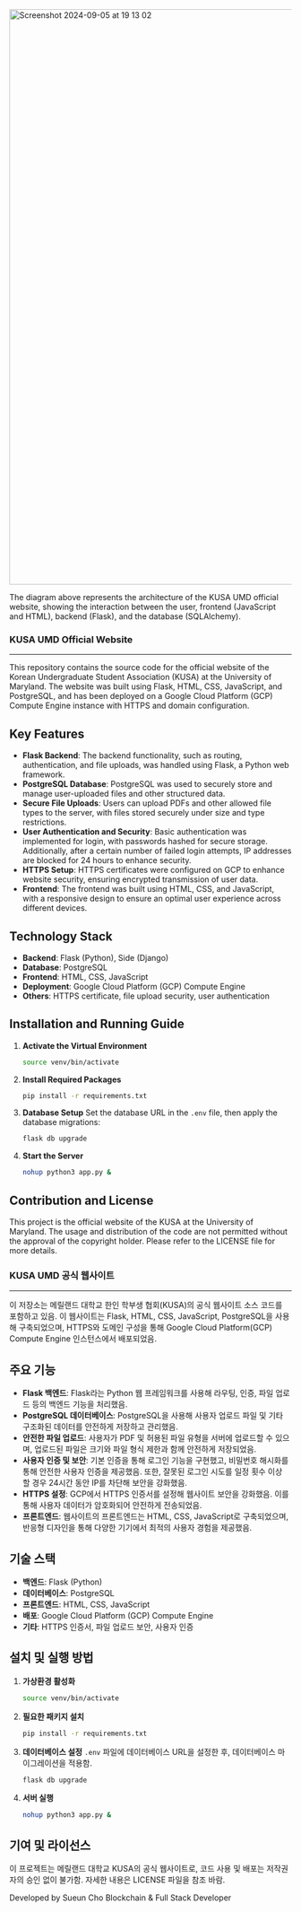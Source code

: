 <img width="1026" alt="Screenshot 2024-09-05 at 19 13 02" src="https://github.com/user-attachments/assets/3eb9b34c-c705-4cbf-94e1-9e30dde760a3">

The diagram above represents the architecture of the KUSA UMD official website, showing the interaction between the user, frontend (JavaScript and HTML), backend (Flask), and the database (SQLAlchemy).

### KUSA UMD Official Website

---

This repository contains the source code for the official website of the Korean Undergraduate Student Association (KUSA) at the University of Maryland. The website was built using Flask, HTML, CSS, JavaScript, and PostgreSQL, and has been deployed on a Google Cloud Platform (GCP) Compute Engine instance with HTTPS and domain configuration.

## Key Features

- **Flask Backend**: The backend functionality, such as routing, authentication, and file uploads, was handled using Flask, a Python web framework.
- **PostgreSQL Database**: PostgreSQL was used to securely store and manage user-uploaded files and other structured data.
- **Secure File Uploads**: Users can upload PDFs and other allowed file types to the server, with files stored securely under size and type restrictions.
- **User Authentication and Security**: Basic authentication was implemented for login, with passwords hashed for secure storage. Additionally, after a certain number of failed login attempts, IP addresses are blocked for 24 hours to enhance security.
- **HTTPS Setup**: HTTPS certificates were configured on GCP to enhance website security, ensuring encrypted transmission of user data.
- **Frontend**: The frontend was built using HTML, CSS, and JavaScript, with a responsive design to ensure an optimal user experience across different devices.

## Technology Stack

- **Backend**: Flask (Python), Side (Django)
- **Database**: PostgreSQL
- **Frontend**: HTML, CSS, JavaScript
- **Deployment**: Google Cloud Platform (GCP) Compute Engine
- **Others**: HTTPS certificate, file upload security, user authentication

## Installation and Running Guide

1. **Activate the Virtual Environment**
   ```bash
   source venv/bin/activate
   ```

2. **Install Required Packages**
   ```bash
   pip install -r requirements.txt
   ```

3. **Database Setup**
   Set the database URL in the `.env` file, then apply the database migrations:
   ```bash
   flask db upgrade
   ```

4. **Start the Server**
   ```bash
   nohup python3 app.py &
   ```

## Contribution and License

This project is the official website of the KUSA at the University of Maryland. The usage and distribution of the code are not permitted without the approval of the copyright holder. Please refer to the LICENSE file for more details.

### KUSA UMD 공식 웹사이트

---

이 저장소는 메릴랜드 대학교 한인 학부생 협회(KUSA)의 공식 웹사이트 소스 코드를 포함하고 있음. 이 웹사이트는 Flask, HTML, CSS, JavaScript, PostgreSQL을 사용해 구축되었으며, HTTPS와 도메인 구성을 통해 Google Cloud Platform(GCP) Compute Engine 인스턴스에서 배포되었음.

## 주요 기능

- **Flask 백엔드**: Flask라는 Python 웹 프레임워크를 사용해 라우팅, 인증, 파일 업로드 등의 백엔드 기능을 처리했음.
- **PostgreSQL 데이터베이스**: PostgreSQL을 사용해 사용자 업로드 파일 및 기타 구조화된 데이터를 안전하게 저장하고 관리했음.
- **안전한 파일 업로드**: 사용자가 PDF 및 허용된 파일 유형을 서버에 업로드할 수 있으며, 업로드된 파일은 크기와 파일 형식 제한과 함께 안전하게 저장되었음.
- **사용자 인증 및 보안**: 기본 인증을 통해 로그인 기능을 구현했고, 비밀번호 해시화를 통해 안전한 사용자 인증을 제공했음. 또한, 잘못된 로그인 시도를 일정 횟수 이상 할 경우 24시간 동안 IP를 차단해 보안을 강화했음.
- **HTTPS 설정**: GCP에서 HTTPS 인증서를 설정해 웹사이트 보안을 강화했음. 이를 통해 사용자 데이터가 암호화되어 안전하게 전송되었음.
- **프론트엔드**: 웹사이트의 프론트엔드는 HTML, CSS, JavaScript로 구축되었으며, 반응형 디자인을 통해 다양한 기기에서 최적의 사용자 경험을 제공했음.

## 기술 스택

- **백엔드**: Flask (Python)
- **데이터베이스**: PostgreSQL
- **프론트엔드**: HTML, CSS, JavaScript
- **배포**: Google Cloud Platform (GCP) Compute Engine
- **기타**: HTTPS 인증서, 파일 업로드 보안, 사용자 인증

## 설치 및 실행 방법

1. **가상환경 활성화**
   ```bash
   source venv/bin/activate
   ```

2. **필요한 패키지 설치**
   ```bash
   pip install -r requirements.txt
   ```

3. **데이터베이스 설정**
   `.env` 파일에 데이터베이스 URL을 설정한 후, 데이터베이스 마이그레이션을 적용함.
   ```bash
   flask db upgrade
   ```

4. **서버 실행**
   ```bash
   nohup python3 app.py &
   ```

## 기여 및 라이선스

이 프로젝트는 메릴랜드 대학교 KUSA의 공식 웹사이트로, 코드 사용 및 배포는 저작권자의 승인 없이 불가함. 자세한 내용은 LICENSE 파일을 참조 바람.


Developed by Sueun Cho
Blockchain & Full Stack Developer
